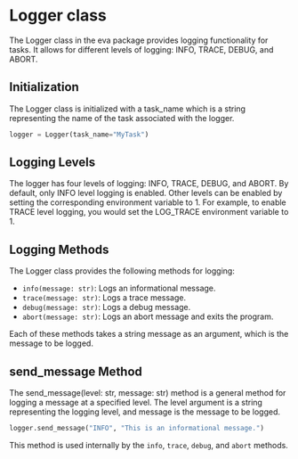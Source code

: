 # Logger class

The Logger class in the eva package provides logging functionality for tasks. It allows for different levels of logging: INFO, TRACE, DEBUG, and ABORT.

## Initialization

The Logger class is initialized with a task_name which is a string representing the name of the task associated with the logger.

``` python
logger = Logger(task_name="MyTask")
```

## Logging Levels

The logger has four levels of logging: INFO, TRACE, DEBUG, and ABORT. By default, only INFO level logging is enabled. Other levels can be enabled by setting the corresponding environment variable to 1. For example, to enable TRACE level logging, you would set the LOG_TRACE environment variable to 1.

## Logging Methods

The Logger class provides the following methods for logging:

- `info(message: str)`: Logs an informational message.
- `trace(message: str)`: Logs a trace message.
- `debug(message: str)`: Logs a debug message.
- `abort(message: str)`: Logs an abort message and exits the program.

Each of these methods takes a string message as an argument, which is the message to be logged.

## send_message Method

The send_message(level: str, message: str) method is a general method for logging a message at a specified level. The level argument is a string representing the logging level, and message is the message to be logged.

```python
logger.send_message("INFO", "This is an informational message.")
```

This method is used internally by the `info`, `trace`, `debug`, and `abort` methods.
